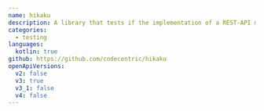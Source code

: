 ```yaml
---
name: hikaku
description: A library that tests if the implementation of a REST-API meets its specification.
categories:
  - testing
languages:
  kotlin: true
github: https://github.com/codecentric/hikaku
openApiVersions:
  v2: false
  v3: true
  v3_1: false
  v4: false
---
```

